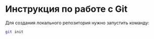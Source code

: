 # Инструкция по работе с Git
Для создания локального репозитория нужно запустить команду:
```sh
git init
```
